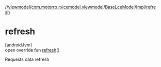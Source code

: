 //[viewmodel](../../../../index.md)/[com.motorro.rxlcemodel.viewmodel](../../index.md)/[BaseLceModel](../index.md)/[Impl](index.md)/[refresh](refresh.md)

# refresh

[androidJvm]\
open override fun [refresh](refresh.md)()

Requests data refresh
